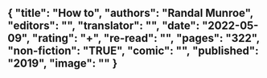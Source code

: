 {
 "title": "How to",
 "authors": "Randal Munroe",
 "editors": "",
 "translator": "",
 "date": "2022-05-09",
 "rating": "+",
 "re-read": "",
 "pages": "322",
 "non-fiction": "TRUE",
 "comic": "",
 "published": "2019",
 "image": ""
}
---

